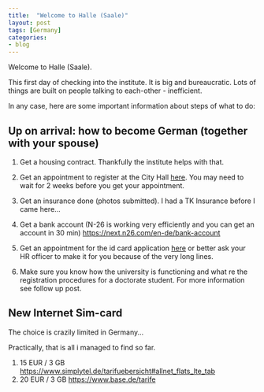 ```yaml
---
title:  "Welcome to Halle (Saale)"
layout: post
tags: [Germany]
categories:
- blog
---
```


Welcome to Halle (Saale).

This first day of checking into the institute. It is big and bureaucratic. Lots of things are built on people talking to each-other - inefficient.  

In any case, here are some important information about steps of what to do: 

## Up on arrival: how to become German (together with your spouse)

1.  Get a housing contract. Thankfully the institute helps with that.

1.  Get an appointment to register at the City Hall [here](https://www.halle.de/de/Verwaltung/Online-Angebote/Online-Dienste/Terminvereinbarung/Termin-Buergerservic-08648/). You may need to wait for 2 weeks before you get your appointment. 

1.  Get an insurance done (photos submitted). I had a TK Insurance before I came here...

1.  Get a bank account (N-26 is working very efficiently and you can get an account in 30 min) https://next.n26.com/en-de/bank-account

1.  Get an appointment for the id card application [here](https://www.halle.de/de/Verwaltung/Online-Angebote/Online-Dienste/Terminvereinbarung/Termin-Auslaenderbeh-08653/) or better ask your HR officer to make it for you because of the very long lines.

1.  Make sure you know how the university is functioning and what re the registration procedures for a doctorate student. For more information see follow up post. 

## New Internet Sim-card

The choice is crazily limited in Germany... 

Practically, that is all i managed to find so far.

1. 15 EUR / 3 GB https://www.simplytel.de/tarifuebersicht#allnet_flats_lte_tab
2. 20 EUR / 3 GB https://www.base.de/tarife



